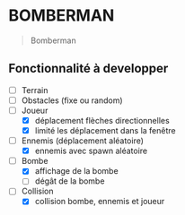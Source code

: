 # BOMBERMAN

> Bomberman

## Fonctionnalité à developper

- [ ] Terrain
- [ ] Obstacles (fixe ou random)
- [ ] Joueur
  - [x] déplacement flèches directionnelles
  - [x] limité les déplacement dans la fenêtre
- [ ] Ennemis (déplacement aléatoire)
  - [x] ennemis avec spawn aléatoire
- [ ] Bombe
  - [x] affichage de la bombe
  - [ ] dégât de la bombe
- [ ] Collision
  - [x] collision bombe, ennemis et joueur
